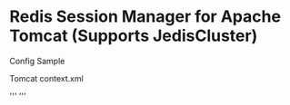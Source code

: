 Redis Session Manager for Apache Tomcat (Supports JedisCluster)
=======================================

Config Sample

Tomcat context.xml

'''
    <Valve className="com.orangefunction.tomcat.redissessions.RedisSessionHandlerValve" />
    <Manager className="com.orangefunction.tomcat.redissessions.RedisSessionManager"
         redisNodes="192.168.1.81:7001,192.168.1.81:7002,192.168.1.81:7003,192.168.1.82:7004,192.168.1.82:7005,192.168.1.82:7006"
         timeout="300000"
         maxRedirections="6"
         maxWaitMillis="-1"
         maxTotal="1000"
         minIdle="8"
         maxIdle="100"
         maxInactiveInterval="60"/>
'''
